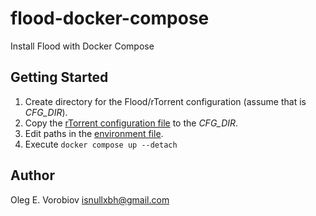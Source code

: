 # flood-docker-compose

Install Flood with Docker Compose

## Getting Started

1. Create directory for the Flood/rTorrent configuration (assume that is _CFG_DIR_).
2. Copy the [rTorrent configuration file](.rtorrent.rc) to the _CFG_DIR_.
3. Edit paths in the [environment file](.env).
4. Execute `docker compose up --detach`

## Author

Oleg E. Vorobiov <isnullxbh@gmail.com>
